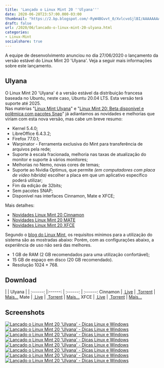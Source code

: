 ```yaml
---
title: 'Lançado o Linux Mint 20 ''Ulyana'''
date: 2020-06-28T23:57:00.000-03:00
thumbnail: "https://2.bp.blogspot.com/-RyW4BGvvt_0/XvlcvoSjlBI/AAAAAAAAPOw/9dKIJmw82yMTraeFFiTw8AeRA3omUFy2wCNcBGAsYHQ/s1600/Ulyana4.png"
draft: false
url: /2020/06/lancado-o-linux-mint-20-ulyana.html
categories: 
- Linux-Mint
socialshare: true
---
```


A equipe de desenvolvimento anunciou no dia 27/06/2020 o lançamento da versão estável do Linux Mint 20 'Ulyana'. Veja a seguir mais informações sobre este lançamento.

<!--more-->

## Ulyana

  
O Linux Mint 20 'Ulyana' é a versão estável da distribuição francesa baseada no Ubuntu, neste caso, Ubuntu 20.04 LTS. Esta versão terá suporte até 2025.  
Nas matérias "[Linux Mint Ulyana](https://info.wsouza.com.br/2020/04/linux-mint-20-ulyana.html)" e "[Linux Mint 20: Beta disponível e polêmica com pacotes Snap](https://info.wsouza.com.br/2020/06/linux-mint-20-beta-disponivel-e.html)" já adiantamos as novidades e melhorias que viriam com esta nova versão, mas cabe um breve resumo:  

*   Kernel 5.4.0;
*   LibreOffice 6.4.3.2;
*   Firefox 77.0.1;
*   Warpinator - Ferramenta exclusiva do Mint para transferẽncia de arquivos pela rede;
*   Suporte à escala fracionada, melhoria nas taxas de atualização do monitor e suporte à vários monitores;
*   Melhorias no Nemo, novas cores de temas;
*   Suporte ao Nvidia Optimus, que permite _(em computadores com placa de vídeo híbrida)_ escolher a placa em que um aplicativo específico poderá utilizar;
*   Fim da edição de 32bits;
*   Sem pacotes SNAP;
*   Disponível nas interfaces Cinnamon, Mate e XFCE;

Mais detalhes:  

*   [Novidades Linux Mint 20 Cinnamon](https://www.linuxmint.com/rel_ulyana_cinnamon_whatsnew.php)
*   [Novidades Linux Mint 20 MATE](https://www.linuxmint.com/rel_ulyana_mate_whatsnew.php)
*   [Novidades Linux Mint 20 XFCE](https://www.linuxmint.com/rel_ulyana_xfce_whatsnew.php)

Segundo o [blog do Linux Mint](https://blog.linuxmint.com/?p=3928), os requisitos mínimos para a utilização do sistema são as mostradas abaixo: Porém, com as configurações abaixo, a experiência de uso não será das melhores.  

*   1 GB de RAM (2 GB recomendados para uma utilização confortável);
*   15 GB de espaço em disco (20 GB recomendado).
*   Resolução 1024 × 768.

  

## Download

  
| | Ulyana | |
:------: |:------: | :------: | :------:
Cinnamon | [ Live](http://mirrors.evowise.com/linuxmint/stable/20/linuxmint-20-cinnamon-64bit.iso) | [ Torrent](https://torrents.linuxmint.com/torrents/linuxmint-20-cinnamon-64bit.iso.torrent) | [Mais...](https://www.linuxmint.com/rel_ulyana_cinnamon.php)
Mate | [ Live](http://mirrors.evowise.com/linuxmint/stable/20/linuxmint-20-mate-64bit.iso) | [ Torrent](https://torrents.linuxmint.com/torrents/linuxmint-20-mate-64bit.iso.torrent) | [Mais...](https://www.linuxmint.com/rel_ulyana_mate.php)
XFCE | [ Live](http://mirrors.evowise.com/linuxmint/stable/20/linuxmint-20-xfce-64bit.iso) | [ Torrent](https://torrents.linuxmint.com/torrents/linuxmint-20-xfce-64bit.iso.torrent) | [Mais...](https://www.linuxmint.com/rel_ulyana_xfce.php)

## Screenshots

  
[![Lançado o Linux Mint 20 'Ulyana' - Dicas Linux e Windows](https://2.bp.blogspot.com/-AC5pl89KsCs/XvlcutinEAI/AAAAAAAAPOk/nHCSJbdk7UgJtpKTIc0qm4UyjYvBzhJ0gCNcBGAsYHQ/s640/Ulyana1.png "Lançado o Linux Mint 20 'Ulyana' - Dicas Linux e Windows")](https://2.bp.blogspot.com/-AC5pl89KsCs/XvlcutinEAI/AAAAAAAAPOk/nHCSJbdk7UgJtpKTIc0qm4UyjYvBzhJ0gCNcBGAsYHQ/s1600/Ulyana1.png)  
[![Lançado o Linux Mint 20 'Ulyana' - Dicas Linux e Windows](https://4.bp.blogspot.com/--1YlHC4v_CA/Xvlcukt7VJI/AAAAAAAAPOs/ScyobqetJvkKiI0vnxfcyFzKu-TYg4K7QCNcBGAsYHQ/s640/Ulyana2.png "Lançado o Linux Mint 20 'Ulyana' - Dicas Linux e Windows")](https://4.bp.blogspot.com/--1YlHC4v_CA/Xvlcukt7VJI/AAAAAAAAPOs/ScyobqetJvkKiI0vnxfcyFzKu-TYg4K7QCNcBGAsYHQ/s1600/Ulyana2.png)  
[![Lançado o Linux Mint 20 'Ulyana' - Dicas Linux e Windows](https://3.bp.blogspot.com/--nIowwCIiYw/XvlcuuUw-iI/AAAAAAAAPOo/Ww3BcskxSPwCsNxEo8o-ARK2aMw2BZjLwCNcBGAsYHQ/s640/Ulyana3.png "Lançado o Linux Mint 20 'Ulyana' - Dicas Linux e Windows")](https://3.bp.blogspot.com/--nIowwCIiYw/XvlcuuUw-iI/AAAAAAAAPOo/Ww3BcskxSPwCsNxEo8o-ARK2aMw2BZjLwCNcBGAsYHQ/s1600/Ulyana3.png)  
[![Lançado o Linux Mint 20 'Ulyana' - Dicas Linux e Windows](https://2.bp.blogspot.com/-d4NNSfohe5E/Xvlcv34cxaI/AAAAAAAAPO0/-tlHe71tLvsJwe0FvgsBcnAhTwe4NRpbQCNcBGAsYHQ/s640/Ulyana5.png "Lançado o Linux Mint 20 'Ulyana' - Dicas Linux e Windows")](https://2.bp.blogspot.com/-d4NNSfohe5E/Xvlcv34cxaI/AAAAAAAAPO0/-tlHe71tLvsJwe0FvgsBcnAhTwe4NRpbQCNcBGAsYHQ/s1600/Ulyana5.png)  
[![Lançado o Linux Mint 20 'Ulyana' - Dicas Linux e Windows](https://1.bp.blogspot.com/--0mZAYohfOE/Xvlcv7kRMNI/AAAAAAAAPO4/06CXFwSa8usbRC6Pm6i5H4lfDPXGVautwCNcBGAsYHQ/s640/Ulyana6.png "Lançado o Linux Mint 20 'Ulyana' - Dicas Linux e Windows")](https://1.bp.blogspot.com/--0mZAYohfOE/Xvlcv7kRMNI/AAAAAAAAPO4/06CXFwSa8usbRC6Pm6i5H4lfDPXGVautwCNcBGAsYHQ/s1600/Ulyana6.png)  
[![Lançado o Linux Mint 20 'Ulyana' - Dicas Linux e Windows](https://3.bp.blogspot.com/-RbzxYi8RmXk/XvlcwSgPFGI/AAAAAAAAPO8/rg5na6yDvS0O-dNFbtmVDwLbpF9ae5sbACNcBGAsYHQ/s640/Ulyana7.png "Lançado o Linux Mint 20 'Ulyana' - Dicas Linux e Windows")](https://3.bp.blogspot.com/-RbzxYi8RmXk/XvlcwSgPFGI/AAAAAAAAPO8/rg5na6yDvS0O-dNFbtmVDwLbpF9ae5sbACNcBGAsYHQ/s1600/Ulyana7.png)  
[![Lançado o Linux Mint 20 'Ulyana' - Dicas Linux e Windows](https://1.bp.blogspot.com/-G0DTPdaT9ts/XvlcwvcdF2I/AAAAAAAAPPA/B0z1ER0-vnoIWxB7J7Lt7KrjboD_-lQ9QCNcBGAsYHQ/s640/Ulyana8.png "Lançado o Linux Mint 20 'Ulyana' - Dicas Linux e Windows")](https://1.bp.blogspot.com/-G0DTPdaT9ts/XvlcwvcdF2I/AAAAAAAAPPA/B0z1ER0-vnoIWxB7J7Lt7KrjboD_-lQ9QCNcBGAsYHQ/s1600/Ulyana8.png)  
[![Lançado o Linux Mint 20 'Ulyana' - Dicas Linux e Windows](https://2.bp.blogspot.com/-UsLM-XHRaVo/XvlcwzLy1dI/AAAAAAAAPPE/-uV4ZVge9vU2s4yCpaXYtmOCu5Th_Bb_wCNcBGAsYHQ/s640/Ulyana9.png "Lançado o Linux Mint 20 'Ulyana' - Dicas Linux e Windows")](https://2.bp.blogspot.com/-UsLM-XHRaVo/XvlcwzLy1dI/AAAAAAAAPPE/-uV4ZVge9vU2s4yCpaXYtmOCu5Th_Bb_wCNcBGAsYHQ/s1600/Ulyana9.png)
